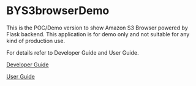 # BYS3browserDemo

This is the POC/Demo version to show Amazon S3 Browser powered by Flask backend. This application is for demo only and not suitable for any kind of production use.

For details refer to Developer Guide and User Guide.

[Developer Guide](https://github.com/bayinmin/BYS3browserDemo/blob/master/README.md)

[User Guide](https://github.com/bayinmin/BYS3browserDemo/blob/master/User%20Guide.md)
